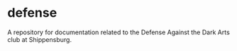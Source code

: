 # defense
A repository for documentation related to the Defense Against the Dark Arts club at Shippensburg.
